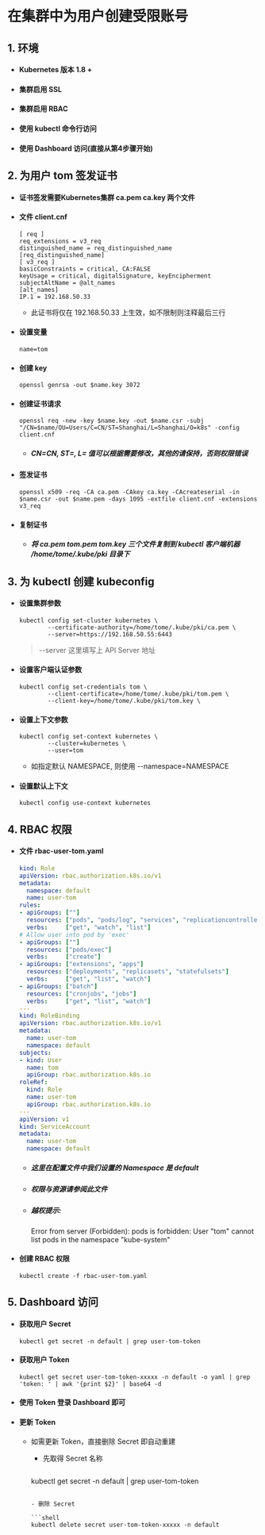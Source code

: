 # 在集群中为用户创建受限账号

## 1. 环境

- #### Kubernetes 版本 1.8 +
- #### 集群启用 SSL
- #### 集群启用 RBAC
- #### 使用 kubectl 命令行访问
- #### 使用 Dashboard 访问(直接从第4步骤开始)

## 2. 为用户 tom 签发证书
- #### 证书签发需要Kubernetes集群 ca.pem ca.key 两个文件
- #### 文件 client.cnf

      [ req ]
      req_extensions = v3_req
      distinguished_name = req_distinguished_name
      [req_distinguished_name]
      [ v3_req ]
      basicConstraints = critical, CA:FALSE
      keyUsage = critical, digitalSignature, keyEncipherment
      subjectAltName = @alt_names
      [alt_names]
      IP.1 = 192.168.50.33

    - 此证书将仅在 192.168.50.33 上生效，如不限制则注释最后三行

- #### 设置变量

  ```shell
  name=tom
  ```

- #### 创建 key

  ```shell
  openssl genrsa -out $name.key 3072
  ```

- #### 创建证书请求  

  ```shell
  openssl req -new -key $name.key -out $name.csr -subj "/CN=$name/OU=Users/C=CN/ST=Shanghai/L=Shanghai/O=k8s" -config client.cnf
  ```

  - ##### CN=CN, ST=, L= 值可以根据需要修改，其他的请保持，否则权限错误

- #### 签发证书

  ```shell
  openssl x509 -req -CA ca.pem -CAkey ca.key -CAcreateserial -in $name.csr -out $name.pem -days 1095 -extfile client.cnf -extensions v3_req
  ```

- #### 复制证书
  
  - ##### 将 ca.pem tom.pem tom.key 三个文件复制到 kubectl 客户端机器 /home/tome/.kube/pki 目录下


## 3. 为 kubectl 创建 kubeconfig

- #### 设置集群参数

  ```shell
  kubectl config set-cluster kubernetes \
          --certificate-authority=/home/tome/.kube/pki/ca.pem \
          --server=https://192.168.50.55:6443
  ```
  > --server 这里填写上 API Server 地址


- #### 设置客户端认证参数

  ```shell
  kubectl config set-credentials tom \
          --client-certificate=/home/tome/.kube/pki/tom.pem \
          --client-key=/home/tome/.kube/pki/tom.key \
  ```

- #### 设置上下文参数

  ```shell
  kubectl config set-context kubernetes \
          --cluster=kubernetes \
          --user=tom
  ```

  - 如指定默认 NAMESPACE, 则使用 --namespace=NAMESPACE

- #### 设置默认上下文

  ```shell
  kubectl config use-context kubernetes
  ```

## 4. RBAC 权限

- #### 文件 rbac-user-tom.yaml

  ```yaml
  kind: Role
  apiVersion: rbac.authorization.k8s.io/v1
  metadata:
    namespace: default
    name: user-tom
  rules:
  - apiGroups: [""]
    resources: ["pods", "pods/log", "services", "replicationcontrollers"]
    verbs:     ["get", "watch", "list"]
  # Allow user into pod by 'exec'
  - apiGroups: [""]
    resources: ["pods/exec"]
    verbs:     ["create"]
  - apiGroups: ["extensions", "apps"]
    resources: ["deployments", "replicasets", "statefulsets"]
    verbs:     ["get", "list", "watch"]
  - apiGroups: ["batch"]
    resources: ["cronjobs", "jobs"]
    verbs:     ["get", "list", "watch"]
  ---
  kind: RoleBinding
  apiVersion: rbac.authorization.k8s.io/v1
  metadata:
    name: user-tom
    namespace: default
  subjects:
  - kind: User
    name: tom
    apiGroup: rbac.authorization.k8s.io
  roleRef:
    kind: Role
    name: user-tom
    apiGroup: rbac.authorization.k8s.io
  ---
  apiVersion: v1
  kind: ServiceAccount
  metadata:
    name: user-tom
    namespace: default
  ```

  - ##### 这里在配置文件中我们设置的 Namespace 是 default
  - ##### 权限与资源请参阅此文件
  - ##### 越权提示:

      Error from server (Forbidden): pods is forbidden: User "tom" cannot list pods in the namespace "kube-system"

- #### 创建 RBAC 权限

  ```shell
  kubectl create -f rbac-user-tom.yaml
  ```

## 5. Dashboard 访问

- #### 获取用户 Secret

  ```shell
  kubectl get secret -n default | grep user-tom-token
  ```

- #### 获取用户 Token

  ```shell
  kubectl get secret user-tom-token-xxxxx -n default -o yaml | grep 'token: ' | awk '{print $2}' | base64 -d
  ```

- #### 使用 Token 登录 Dashboard 即可
- #### 更新 Token
  - 如需更新 Token，直接删除 Secret 即自动重建
    - 先取得 Secret 名称

      ```shell
    kubectl get secret -n default | grep user-tom-token
      ```

    - 删除 Secret
    
      ```shell
      kubectl delete secret user-tom-token-xxxxx -n default
      ```


